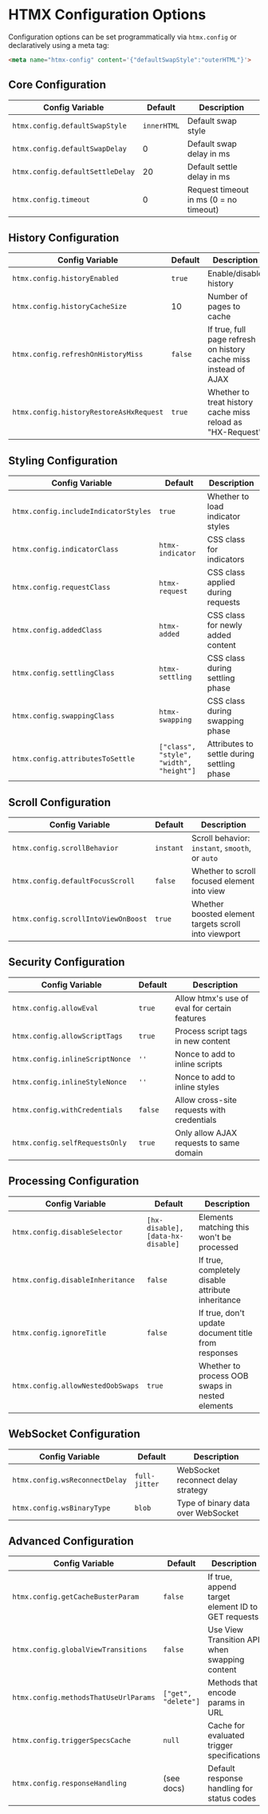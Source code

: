 # HTMX Configuration Options

Configuration options can be set programmatically via `htmx.config` or declaratively using a meta tag:

```html
<meta name="htmx-config" content='{"defaultSwapStyle":"outerHTML"}'>
```

## Core Configuration

| Config Variable | Default | Description |
|----------------|---------|-------------|
| `htmx.config.defaultSwapStyle` | `innerHTML` | Default swap style |
| `htmx.config.defaultSwapDelay` | 0 | Default swap delay in ms |
| `htmx.config.defaultSettleDelay` | 20 | Default settle delay in ms |
| `htmx.config.timeout` | 0 | Request timeout in ms (0 = no timeout) |

## History Configuration

| Config Variable | Default | Description |
|----------------|---------|-------------|
| `htmx.config.historyEnabled` | `true` | Enable/disable history |
| `htmx.config.historyCacheSize` | 10 | Number of pages to cache |
| `htmx.config.refreshOnHistoryMiss` | `false` | If true, full page refresh on history cache miss instead of AJAX |
| `htmx.config.historyRestoreAsHxRequest` | `true` | Whether to treat history cache miss reload as "HX-Request" |

## Styling Configuration

| Config Variable | Default | Description |
|----------------|---------|-------------|
| `htmx.config.includeIndicatorStyles` | `true` | Whether to load indicator styles |
| `htmx.config.indicatorClass` | `htmx-indicator` | CSS class for indicators |
| `htmx.config.requestClass` | `htmx-request` | CSS class applied during requests |
| `htmx.config.addedClass` | `htmx-added` | CSS class for newly added content |
| `htmx.config.settlingClass` | `htmx-settling` | CSS class during settling phase |
| `htmx.config.swappingClass` | `htmx-swapping` | CSS class during swapping phase |
| `htmx.config.attributesToSettle` | `["class", "style", "width", "height"]` | Attributes to settle during settling phase |

## Scroll Configuration

| Config Variable | Default | Description |
|----------------|---------|-------------|
| `htmx.config.scrollBehavior` | `instant` | Scroll behavior: `instant`, `smooth`, or `auto` |
| `htmx.config.defaultFocusScroll` | `false` | Whether to scroll focused element into view |
| `htmx.config.scrollIntoViewOnBoost` | `true` | Whether boosted element targets scroll into viewport |

## Security Configuration

| Config Variable | Default | Description |
|----------------|---------|-------------|
| `htmx.config.allowEval` | `true` | Allow htmx's use of eval for certain features |
| `htmx.config.allowScriptTags` | `true` | Process script tags in new content |
| `htmx.config.inlineScriptNonce` | `''` | Nonce to add to inline scripts |
| `htmx.config.inlineStyleNonce` | `''` | Nonce to add to inline styles |
| `htmx.config.withCredentials` | `false` | Allow cross-site requests with credentials |
| `htmx.config.selfRequestsOnly` | `true` | Only allow AJAX requests to same domain |

## Processing Configuration

| Config Variable | Default | Description |
|----------------|---------|-------------|
| `htmx.config.disableSelector` | `[hx-disable], [data-hx-disable]` | Elements matching this won't be processed |
| `htmx.config.disableInheritance` | `false` | If true, completely disable attribute inheritance |
| `htmx.config.ignoreTitle` | `false` | If true, don't update document title from responses |
| `htmx.config.allowNestedOobSwaps` | `true` | Whether to process OOB swaps in nested elements |

## WebSocket Configuration

| Config Variable | Default | Description |
|----------------|---------|-------------|
| `htmx.config.wsReconnectDelay` | `full-jitter` | WebSocket reconnect delay strategy |
| `htmx.config.wsBinaryType` | `blob` | Type of binary data over WebSocket |

## Advanced Configuration

| Config Variable | Default | Description |
|----------------|---------|-------------|
| `htmx.config.getCacheBusterParam` | `false` | If true, append target element ID to GET requests |
| `htmx.config.globalViewTransitions` | `false` | Use View Transition API when swapping content |
| `htmx.config.methodsThatUseUrlParams` | `["get", "delete"]` | Methods that encode params in URL |
| `htmx.config.triggerSpecsCache` | `null` | Cache for evaluated trigger specifications |
| `htmx.config.responseHandling` | (see docs) | Default response handling for status codes |
